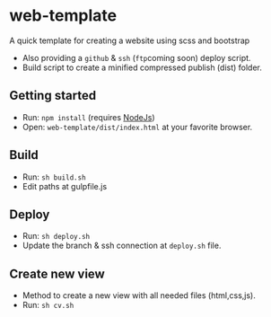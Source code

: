 # web-template
A quick template for creating a website using scss and bootstrap
* Also providing a `github` & `ssh` (`ftp`coming soon) deploy script.
* Build script to create a minified compressed publish (dist) folder.

## Getting started
* Run: `npm install` (requires [NodeJs](https://nodejs.org/en/))
* Open: `web-template/dist/index.html` at your favorite browser.
## Build
* Run: ` sh build.sh `
* Edit paths at gulpfile.js

## Deploy
* Run: ` sh deploy.sh `
* Update the branch & ssh connection at `deploy.sh` file.

## Create new view
* Method to create a new view with all needed files (html,css,js).
* Run: `sh cv.sh`
